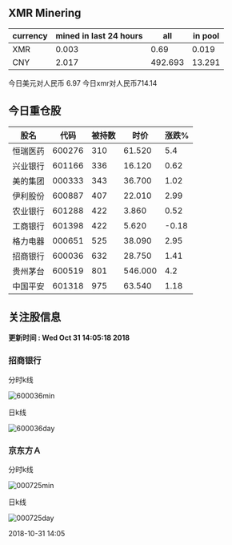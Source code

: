 ## XMR Minering

|currency|mined in last 24 hours|all|in pool|
|---|---|---|---|
|XMR|0.003|0.69|0.019|
|CNY|2.017|492.693|13.291|

今日美元对人民币 6.97	今日xmr对人民币714.14


## 今日重仓股 

|股名|代码|被持数|时价|涨跌%|
|---|---|---|---|---|
|恒瑞医药|600276|310|61.520|5.4|
|兴业银行|601166|336|16.120|0.62|
|美的集团|000333|343|36.700|1.02|
|伊利股份|600887|407|22.010|2.99|
|农业银行|601288|422|3.860|0.52|
|工商银行|601398|422|5.620|-0.18|
|格力电器|000651|525|38.090|2.95|
|招商银行|600036|632|28.750|1.41|
|贵州茅台|600519|801|546.000|4.2|
|中国平安|601318|975|63.540|1.18|

## 关注股信息
**更新时间 : Wed Oct 31 14:05:18 2018**
### 招商银行 
分时k线

![600036min](http://image.sinajs.cn/newchart/min/n/sh600036.gif)

日k线

![600036day](http://image.sinajs.cn/newchart/daily/n/sh600036.gif)

### 京东方Ａ 
分时k线

![000725min](http://image.sinajs.cn/newchart/min/n/sz000725.gif)

日k线

![000725day](http://image.sinajs.cn/newchart/daily/n/sz000725.gif)

2018-10-31 14:05